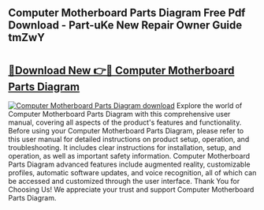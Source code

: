 ## Computer Motherboard Parts Diagram Free Pdf Download - Part-uKe New Repair Owner Guide tmZwY

# <h2><a href="http://dfl12k.blite.top/?on=Computer+Motherboard+Parts+Diagram">🔗Download New 👉🔴 Computer Motherboard Parts Diagram</a></h2>

[![Computer Motherboard Parts Diagram download](https://i.imgur.com/lujVjoI.png)](http://dfl12k.blite.top/?on=Computer+Motherboard+Parts+Diagram)
Explore the world of Computer Motherboard Parts Diagram with this comprehensive user manual, covering all aspects of the product's features and functionality. Before using your Computer Motherboard Parts Diagram, please refer to this user manual for detailed instructions on product setup, operation, and troubleshooting. It includes clear instructions for installation, setup, and operation, as well as important safety information. Computer Motherboard Parts Diagram advanced features include augmented reality, customizable profiles, automatic software updates, and voice recognition, all of which can be accessed and customized through the user interface. Thank You for Choosing Us! We appreciate your trust and support Computer Motherboard Parts Diagram.
